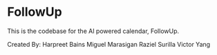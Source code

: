 # FollowUp

This is the codebase for the AI powered calendar, FollowUp.

Created By:
Harpreet Bains
Miguel Marasigan
Raziel Surilla
Victor Yang
